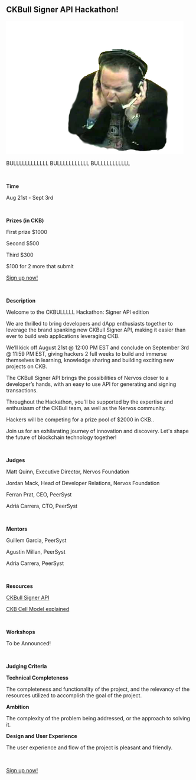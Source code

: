 ## CKBull Signer API Hackathon!

![alt_text](./images/image1.png "image_tooltip")


BULLLLLLLLLLLL
BULLLLLLLLLLL
BULLLLLLLLLLL

<br>

**Time**

Aug 21st - Sept 3rd

<br>

**Prizes (in CKB)**

First prize $1000

Second $500

Third $300

$100 for 2 more that submit


[Sign up now!](https://docs.google.com/forms/d/1nCK7_ig6WjvK96C9yWewuvJjc-vuKahPlbLI_lmKSTs/edit#responses)

<br>

**Description**

Welcome to the CKBULLLLL Hackathon: Signer API edition

We are thrilled to bring developers and dApp enthusiasts together to leverage the brand spanking new CKBull Signer API, making it easier than ever to build web applications leveraging CKB. 

We’ll kick off August 21st  @ 12:00 PM EST and conclude on September 3rd  @ 11:59 PM EST, giving hackers 2 full weeks to build and immerse themselves in learning, knowledge sharing and building exciting new projects on CKB. 

The CKBull Signer API brings the possibilities of Nervos closer to a developer’s hands, with an easy to use API for generating and signing transactions.

Throughout the Hackathon, you'll be supported by the expertise and enthusiasm of the CKBull team, as well as the Nervos community. 

Hackers will be competing for a prize pool of $2000 in CKB..  

Join us for an exhilarating journey of innovation and discovery. Let's shape the future of blockchain technology together!

<br>


**Judges**

Matt Quinn, Executive Director, Nervos Foundation

Jordan Mack, Head of Developer Relations, Nervos Foundation

Ferran Prat, CEO, PeerSyst

Adriá Carrera, CTO, PeerSyst

<br>

**Mentors**

Guillem Garcia, PeerSyst

Agustin Millan, PeerSyst

Adria Carrera, PeerSyst

<br>

**Resources**

[CKBull Signer API](https://docs.ckbull.app/)

[CKB Cell Model explained](https://docs.nervos.org/docs/basics/concepts/cell-model/)

<br>

**Workshops**

To be Announced!

<br>

**Judging Criteria**

**Technical Completeness**

The completeness and functionality of the project, and the relevancy of the resources utilized to accomplish the goal of the project.

**Ambition**

The complexity of the problem being addressed, or the approach to solving it.

**Design and User Experience**

The user experience and flow of the project is pleasant and friendly.

<br>

[Sign up now!](https://docs.google.com/forms/d/1nCK7_ig6WjvK96C9yWewuvJjc-vuKahPlbLI_lmKSTs/edit#responses)
